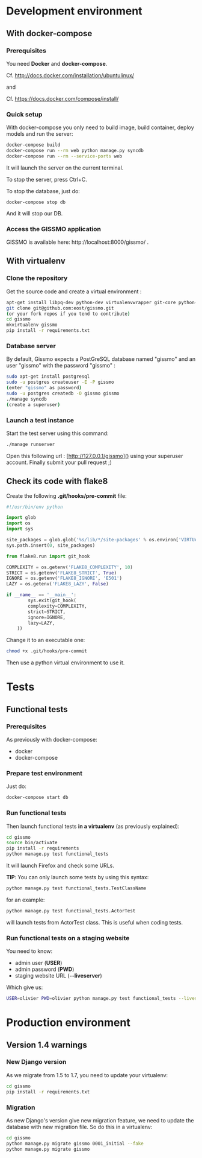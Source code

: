 # Development environment

## With docker-compose

### Prerequisites

You need **Docker** and **docker-compose**.

Cf. http://docs.docker.com/installation/ubuntulinux/

and

Cf. https://docs.docker.com/compose/install/

### Quick setup

With docker-compose you only need to build image, build container, deploy models
and run the server:

```bash
docker-compose build
docker-compose run --rm web python manage.py syncdb
docker-compose run --rm --service-ports web
```

It will launch the server on the current terminal.

To stop the server, press Ctrl+C.

To stop the database, just do:

    docker-compose stop db

And it will stop our DB.

### Access the GISSMO application

GISSMO is available here: http://localhost:8000/gissmo/ .

## With virtualenv

### Clone the repository

Get the source code and create a virtual environment :
```bash
apt-get install libpq-dev python-dev virtualenvwrapper git-core python-pip
git clone git@github.com:eost/gissmo.git
(or your fork repos if you tend to contribute)
cd gissmo
mkvirtualenv gissmo
pip install -r requirements.txt
```

### Database server

By default, Gissmo expects a PostGreSQL database named "gissmo" and an user "gissmo" with the password "gissmo" :
```bash
sudo apt-get install postgresql
sudo -u postgres createuser -E -P gissmo
(enter "gissmo" as password)
sudo -u postgres createdb -O gissmo gissmo
./manage syncdb
(create a superuser)
```

### Launch a test instance

Start the test server using this command:
```bash
./manage runserver
```

Open this following url : [http://127.0.0.1/gissmo]() using your superuser account. Finally submit your pull request ;)

## Check its code with flake8

Create the following **.git/hooks/pre-commit** file:

```python
#!/usr/bin/env python

import glob
import os
import sys

site_packages = glob.glob('%s/lib/*/site-packages' % os.environ['VIRTUAL_ENV'])[0]
sys.path.insert(0, site_packages)

from flake8.run import git_hook

COMPLEXITY = os.getenv('FLAKE8_COMPLEXITY', 10)
STRICT = os.getenv('FLAKE8_STRICT', True)
IGNORE = os.getenv('FLAKE8_IGNORE', 'E501')
LAZY = os.getenv('FLAKE8_LAZY', False)

if __name__ == '__main__':
        sys.exit(git_hook(
        complexity=COMPLEXITY,
        strict=STRICT,
        ignore=IGNORE,
        lazy=LAZY,
    ))
```

Change it to an executable one:

```bash
chmod +x .git/hooks/pre-commit
```

Then use a python virtual environment to use it.

# Tests

## Functional tests

### Prerequisites

As previously with docker-compose:

  * docker
  * docker-compose

### Prepare test environment

Just do:

```bash
docker-compose start db
```

### Run functional tests

Then launch functional tests **in a virtualenv** (as previously explained):

```bash
cd gissmo
source bin/activate
pip install -r requirements
python manage.py test functional_tests
```

It will launch Firefox and check some URLs.

**TIP**: You can only launch some tests by using this syntax:

```bash
python manage.py test functional_tests.TestClassName
```

for an example:

```bash
python manage.py test functional_tests.ActorTest
```

will launch tests from ActorTest class. This is useful when coding tests.

### Run functional tests on a staging website

You need to know:

  * admin user (**USER**)
  * admin password (**PWD**)
  * staging website URL (**--liveserver**)

Which give us:

```bash
USER=olivier PWD=olivier python manage.py test functional_tests --liveserver=thefroid.u-strasbg.fr:8000
```

# Production environment

## Version 1.4 warnings

### New Django version

As we migrate from 1.5 to 1.7, you need to update your virtualenv:

```bash
cd gissmo
pip install -r requirements.txt
```

### Migration

As new Django's version give new migration feature, we need to update the
 database with new migration file. So do this in a virtualenv:

```bash
cd gissmo
python manage.py migrate gissmo 0001_initial --fake
python manage.py migrate gissmo
```
